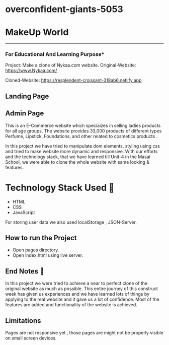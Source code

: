 # overconfident-giants-5053

# MakeUp World

-----

### For Educational And Learning Purpose* 
Project: Make a clone of Nykaa.com website.
Original-Website: https://www.Nykaa.com/

Cloned-Website: https://resplendent-croissant-318ab6.netlify.app


## Landing Page


## Admin Page


This is an E-Commerce website which speciaizes in selling ladies products for all age groups. The website provides 33,000 products of different types Perfume, Lipstick, Foundations, and other related to cosmetics products .

In this project we have tried to manipulate dom elements, styling using css and tried to make website more dynamic and responsive. With our efforts and the technology stack, that we have learned till Unit-4 in the Masai School, we were able to clone the whole website with same looking & features.


# Technology Stack Used 🌟
* HTML
* CSS
* JavaScript

For storing user data we also used localStorage , JSON-Server.

## How to run the Project
* Open pages directory.
* Open index.html using live server.

## End Notes 📑
In this project we were tried to achieve a near to perfect clone of the original website as much as possible. This entire journey of this construct week has given us experiences and we have learned lots of things by applying to the real website and it gave us a lot of confidence. Most of the features are added and functionality of the website is achieved.

## Limitations
Pages are not responsive yet , those pages are might not be properly visible on small screen devices.
